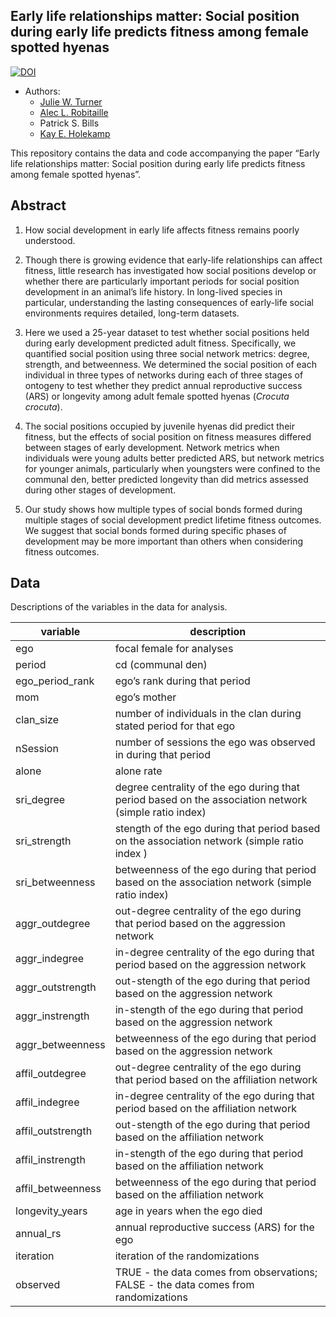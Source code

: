 
## Early life relationships matter: Social position during early life predicts fitness among female spotted hyenas

[![DOI](https://zenodo.org/badge/268907300.svg)](https://zenodo.org/badge/latestdoi/268907300)

  - Authors:
      - [Julie W. Turner](https://www.julwturner.com)
      - [Alec L. Robitaille](http://robitalec.ca)
      - Patrick S. Bills
      - [Kay E. Holekamp](https://www.holekamplab.org)

This repository contains the data and code accompanying the paper “Early
life relationships matter: Social position during early life predicts
fitness among female spotted hyenas”.

## Abstract

1.  How social development in early life affects fitness remains poorly
    understood.

2.  Though there is growing evidence that early-life relationships can
    affect fitness, little research has investigated how social
    positions develop or whether there are particularly important
    periods for social position development in an animal’s life history.
    In long-lived species in particular, understanding the lasting
    consequences of early-life social environments requires detailed,
    long-term datasets.

3.  Here we used a 25-year dataset to test whether social positions held
    during early development predicted adult fitness. Specifically, we
    quantified social position using three social network metrics:
    degree, strength, and betweenness. We determined the social position
    of each individual in three types of networks during each of three
    stages of ontogeny to test whether they predict annual reproductive
    success (ARS) or longevity among adult female spotted hyenas
    (*Crocuta crocuta*).

4.  The social positions occupied by juvenile hyenas did predict their
    fitness, but the effects of social position on fitness measures
    differed between stages of early development. Network metrics when
    individuals were young adults better predicted ARS, but network
    metrics for younger animals, particularly when youngsters were
    confined to the communal den, better predicted longevity than did
    metrics assessed during other stages of development.

5.  Our study shows how multiple types of social bonds formed during
    multiple stages of social development predict lifetime fitness
    outcomes. We suggest that social bonds formed during specific phases
    of development may be more important than others when considering
    fitness outcomes.

## Data

Descriptions of the variables in the data for
analysis.

| variable           | description                                                                                           |
| ------------------ | ----------------------------------------------------------------------------------------------------- |
| ego                | focal female for analyses                                                                             |
| period             | cd (communal den)                                                                                     |
| ego\_period\_rank  | ego’s rank during that period                                                                         |
| mom                | ego’s mother                                                                                          |
| clan\_size         | number of individuals in the clan during stated period for that ego                                   |
| nSession           | number of sessions the ego was observed in during that period                                         |
| alone              | alone rate                                                                                            |
| sri\_degree        | degree centrality of the ego during that period based on the association network (simple ratio index) |
| sri\_strength      | stength of the ego during that period based on the association network (simple ratio index )          |
| sri\_betweenness   | betweenness of the ego during that period based on the association network (simple ratio index)       |
| aggr\_outdegree    | out-degree centrality of the ego during that period based on the aggression network                   |
| aggr\_indegree     | in-degree centrality of the ego during that period based on the aggression network                    |
| aggr\_outstrength  | out-stength of the ego during that period based on the aggression network                             |
| aggr\_instrength   | in-stength of the ego during that period based on the aggression network                              |
| aggr\_betweenness  | betweenness of the ego during that period based on the aggression network                             |
| affil\_outdegree   | out-degree centrality of the ego during that period based on the affiliation network                  |
| affil\_indegree    | in-degree centrality of the ego during that period based on the affiliation network                   |
| affil\_outstrength | out-stength of the ego during that period based on the affiliation network                            |
| affil\_instrength  | in-stength of the ego during that period based on the affiliation network                             |
| affil\_betweenness | betweenness of the ego during that period based on the affiliation network                            |
| longevity\_years   | age in years when the ego died                                                                        |
| annual\_rs         | annual reproductive success (ARS) for the ego                                                         |
| iteration          | iteration of the randomizations                                                                       |
| observed           | TRUE - the data comes from observations; FALSE - the data comes from randomizations                   |
